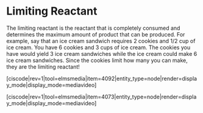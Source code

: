 # Limiting Reactant

The limiting reactant is the reactant that is completely consumed and determines the maximum amount of product that can be produced.  For example, say that an ice cream sandwich requires 2 cookies and 1/2 cup of ice cream.  You have 6 cookies and 3 cups of ice cream.  The cookies you have would yield 3 ice cream sandwiches while the ice cream could make 6 ice cream sandwiches.  Since the cookies limit how many you can make, they are the limiting reactant!

[ciscode|rev=1|tool=elmsmedia|item=4092|entity_type=node|render=display_mode|display_mode=mediavideo]

[ciscode|rev=1|tool=elmsmedia|item=4073|entity_type=node|render=display_mode|display_mode=mediavideo]